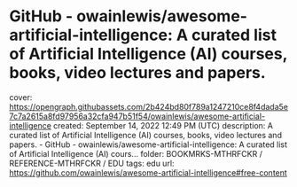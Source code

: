 # GitHub - owainlewis/awesome-artificial-intelligence: A curated list of Artificial Intelligence (AI) courses, books, video lectures and papers.

cover: https://opengraph.githubassets.com/2b424bd80f789a1247210ce8f4dada5e7c7a2615a8fd97956a32cfa947b51f54/owainlewis/awesome-artificial-intelligence
created: September 14, 2022 12:49 PM (UTC)
description: A curated list of Artificial Intelligence (AI) courses, books, video lectures and papers. - GitHub - owainlewis/awesome-artificial-intelligence: A curated list of Artificial Intelligence (AI) cours...
folder: BOOKMRKS-MTHRFCKR / REFERENCE-MTHRFCKR / EDU
tags: edu
url: https://github.com/owainlewis/awesome-artificial-intelligence#free-content